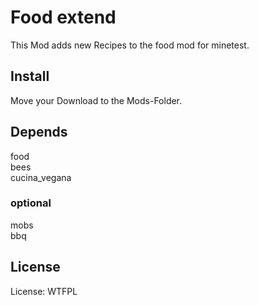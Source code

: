 # Food extend

This Mod adds new Recipes to the food mod for minetest.

## Install

Move your Download to the Mods-Folder.

## Depends

food<br>
bees<br>
cucina_vegana<br>

### optional
mobs<br>
bbq<br>

## License

License: WTFPL



